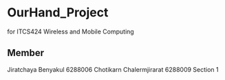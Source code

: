# OurHand_Project
for ITCS424 Wireless and Mobile Computing

## Member 
Jiratchaya Benyakul 6288006
Chotikarn Chalermjirarat 6288009
Section 1
